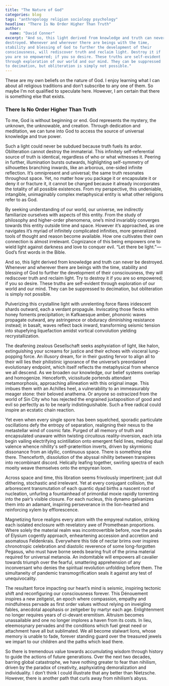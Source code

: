 ```yaml
---
title: "The Nature of God"
categories: blog
tags: "anthropology religion sociology psychology"
headline: "There Is No Order Higher Than Truth"
author:
  name: "David Conner"
excerpt: "And so, this light derived from knowledge and truth can never be
destroyed. Whenever and wherever there are beings with the time,
stability and blessing of God to further the development of their
consciousness, will rediscover truth and reclaim light. Destroy it if
you are so empowered; if you so desire. These truths are self-evident
through exploration of our world and our mind. They can be suppressed
to decimation, but obliteration is simply not possible."
---
```


These are my own beliefs on the nature of God. I enjoy learning what I
can about all religious traditions and don’t subscribe to any one of
them. So maybe I’m not qualified to speculate here. However, I am
certain that there is something else that exists.

### There Is No Order Higher Than Truth

To me, God is without beginning or end. God represents the mystery,
the unknown, the unknowable, and creation. Through dedication and
meditation, we can tune into God to access the source of universal
knowledge and true power.

Such a light could never be subdued because truth fuels its
ardor. Obliteration cannot destroy the immaterial. This infinitely
self-referential source of truth is identical, regardless of who or
what witnesses it. Peering in further, illumination bursts outwards,
highlighting self-symmetry of silhouettes branching inwards, like an
arborous, one-sided infinite reflection. It’s omnipresent and
universal; the same truth resonates throughout space. Yet, no matter
how you package it or encapsulate it or deny it or fracture it, it
cannot be changed because it already incorporates the totality of all
possible existences. From my perspective, this undeniable, intangible,
unimaginably complex metaphysical entity is what other religions refer
to as God.

By seeking understanding of our world, our universe, we indirectly
familiarize ourselves with aspects of this entity. From the study of
philosophy and higher-order phenomena, one’s mind invariably converges
towards this entity outside time and space. However it’s approached,
as one navigates it’s myriad of infinitely complicated infinities,
more generalized tools of thought and reason become available. How one
cultivates their own connection is almost irrelevant. Cognizance of
this being empowers one to wield light against darkness and love to
conquer evil. “Let there be light.” — God’s first words in the Bible.

And so, this light derived from knowledge and truth can never be
destroyed. Whenever and wherever there are beings with the time,
stability and blessing of God to further the development of their
consciousness, they will rediscover truth and reclaim light. Try to
destroy it if you are so empowered; if you so desire. These truths are
self-evident through exploration of our world and our mind. They can
be suppressed to decimation, but obliteration is simply not possible.

Pulverizing this crystalline light with unrelenting force flares
iridescent shards outward, each a verdant propagule. Inviscating those
flecks within honey foments precipitation; in Kafkaesque amber,
phononic waves propagate outward, any astringence or obduracy
diminishing resistance instead; in basalt, waves reflect back
inward, transforming seismic tension into stupefying liquefaction
amidst vortical convolution yielding recrystallization.

The deafening zealous Gesellschaft seeks asphyxiation of light, like
halon, extinguishing your screams for justice and their echoes with
visceral lung-popping force. An illusory dream, for in their gusting
fervor to align all to their will lies their philistinic ignorance of
the universe’s preordained evolutionary endpoint, which itself
reflects the metaphysical from whence we all descend. As we broaden
our knowledge, our belief systems overlap and homogenize. Henceforth,
vicissitude portends attendant metamorphosis, approaching allineation
with this original image. This imbues them with an Achilles heel, a
vulnerability to an immeasurably meager stone: their beloved
anathema. Or anyone so ostracized from the world of Sin City who has
rejected the engrained juxtaposition of good and evil so perfectly as
to be nearly indistinguishable. Such a free radical could inspire an
ecstatic chain reaction.

Yet even when every single spore has been squelched, sporadic
particulate oscillations defy the entropy of separation, realigning
their nexus to the metastellar wind of cosmic fate. Purged of all
memory of truth and encapsulated unaware within twisting circuitous
reality-inversion, each iota begin vailing electrifying scintillation
onto emergent field lines, melding dual valence whence nihility's
self-præterition inverts, driven by skyrmionic dissonance from an
idyllic, continuous space. There is something else there. Thenceforth,
dissolution of the abyssal nihility between transpires into
recombinant discord. Helically leafing together, swirling spectra of
each moeity weave themselves onto the empyrean loom.

Across space and time, this libration seems frivolously impertinent;
just dull dithering, stochastic and irrelevant. Yet at every conjugant
collision, the arborescent transmutation of each quantic dyad births a
nascent root of nucleation, unfurling a fountainhead of primordial
moxie rapidly torrenting into the pair’s visible closure. For each
nucleus, this dynamo galvanizes them into an adamant, inspiring
perseverance in the lion-hearted and reinforcing xylem by
efflorescence.

Magnetizing force realigns every atom with the empyreal nutation,
striking each isolated enclosure with revelatory awe of Promethean
proportions. Where solely the material realm was incontrovertible
before, now the peaks of Elysium cogently approach, enheartening
accession and accretion and asomatous Feldenkrais. Everywhere this
tide of nectar brims over inspires chronotropic celebration and
diastolic reverence of some long-forgotten Pegasus, who must have
borne seeds bearing fruit of the prima material required for universal
metanoia. An indomitable will empowers all cavalier towards triumph
over the fearful, smattering apprehension of any inconversant who
denies the spiritual revolution unfolding before them. The
simultaneity of pandemic transmogrification seals it against any test
of unequivocality.

The resultant force impacting our heart’s mind is seismic, inspiring
tectonic shift and reconfiguring our consciousness forever. This
Dénouement inspires a new zeitgeist, an epoch where compassion,
empathy and mindfulness pervade as first order values without relying
on inveigling fables, anecdotal apophasis or zeitgeber by martyr each
age. Enlightenment no longer requires years of ci-devant
eremitism. Altruism becomes unassailable and one no longer implores a
haven from its costs. In lieu, eleemosynary pervades and the
conditions which fuel great need or attachment have all but
sublimated. We all become stalwart lions, whose memory is unable to
fade, forever standing guard over the treasured jewels we impart to
our children and the paths which lead there.

So there is tremendous value towards accumulating wisdom through
history to guide the actions of future generations. Over the next two
decades, barring global catastrophe, we have nothing greater to fear
than nihilism, driven by the paradox of creativity, asphyxiating
demoralization and individuality. I don’t think I could illustrate
that any better than Nietzsche. However, there is another path that
curls away from nihilism’s abyss.
